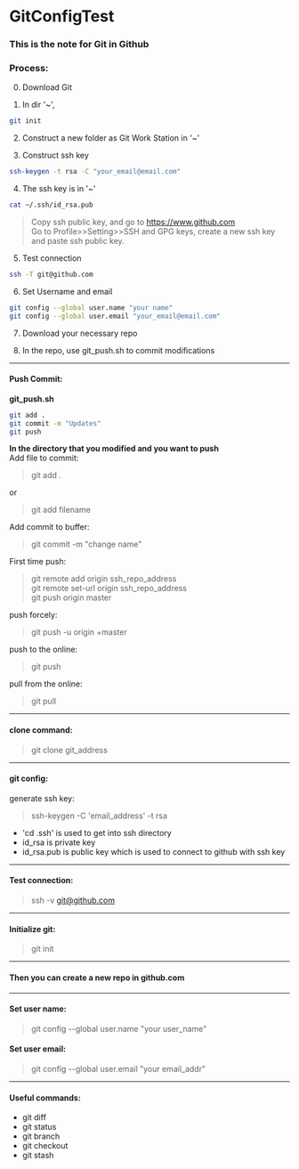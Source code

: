 # GitConfigTest

### This is the note for Git in Github
### Process:
0. Download Git<br>

1. In dir '~', <br>
```bash
git init
```

2. Construct a new folder as Git Work Station in '~'<br>

3. Construct ssh key<br>
```bash
ssh-keygen -t rsa -C "your_email@email.com"
```

4. The ssh key is in '~'<br>
```bash
cat ~/.ssh/id_rsa.pub
```
> Copy ssh public key, and go to https://www.github.com<br>
> Go to Profile>>Setting>>SSH and GPG keys, create a new ssh key and paste ssh public key.

5. Test connection
```bash
ssh -T git@github.com
```

6. Set Username and email
```bash
git config --global user.name "your name"
git config --global user.email "your_email@email.com"
```
7. Download your necessary repo

8. In the repo, use git_push.sh to commit modifications
------
#### Push Commit: <br>
<b>git_push.sh</b><br>
```bash
git add .
git commit -m "Updates"
git push
```

<b>In the directory that you modified and you want to push</b><br>
Add file to commit: <br>	
> git add . <br>
	
or 	<br>

> 	git add filename 

Add commit to buffer: 	<br>

> 	git commit -m "change name"

First time push:<br>	

> 	git remote add origin ssh_repo_address <br>
> 	git remote set-url origin ssh_repo_address <br>
> 	git push origin master <br>

push forcely:	<br>	

> 	git push -u origin +master

push to the online: 	<br>

> 	git push

pull from the online:	<br>

> 	git pull
------
#### clone command:<br>
> git clone git_address<br>
------
#### git config:<br>
generate ssh key: 
>	ssh-keygen -C 'email_address' -t rsa<br>
* 'cd .ssh' is used to get into ssh directory<br>
* id_rsa is private key<br>
* id_rsa.pub is public key which is used to connect to github with ssh key<br>
------
#### Test connection: 
> ssh -v git@github.com<br>
------
#### Initialize git: 
> git init<br>
------
#### Then you can create a new repo in github.com<br>
------
#### Set user name: 
> git config --global user.name "your user_name"<br>
#### Set user email: 
> git config --global user.email "your email_addr"<br>
------
#### Useful commands:<br>
* git diff<br>
* git status<br>
* git branch<br>
* git checkout<br>
* git stash<br>


